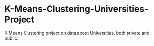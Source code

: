 # K-Means-Clustering-Universities-Project
K Means Clustering project on data about Universities, both private and public.
